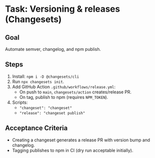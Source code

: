 # Task: Versioning & releases (Changesets)

## Goal
Automate semver, changelog, and npm publish.

## Steps
1. Install: `npm i -D @changesets/cli`
2. Run `npx changesets init`.
3. Add GitHub Action `.github/workflows/release.yml`:
   - On push to `main`, `changesets/action` creates/release PR.
   - On tag, publish to npm (requires `NPM_TOKEN`).
4. Scripts:
   - `"changeset": "changeset"`
   - `"release": "changeset publish"`

## Acceptance Criteria
- Creating a changeset generates a release PR with version bump and changelog.
- Tagging publishes to npm in CI (dry run acceptable initially).
